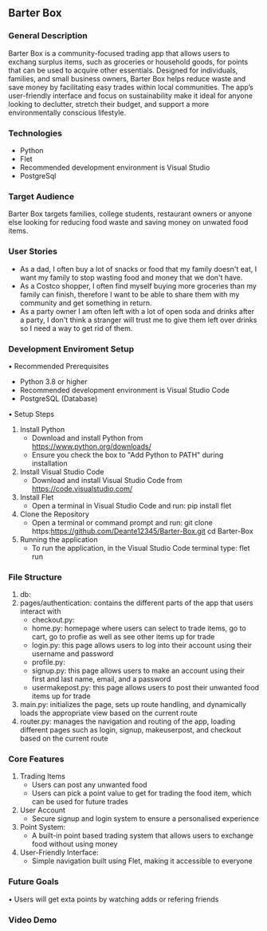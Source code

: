## Barter Box 

### General Description
Barter Box is a community-focused trading app that allows users to exchang surplus items, such as groceries or household goods, for points that can be used to acquire other essentials. Designed for individuals, families, and small business owners, Barter Box helps reduce waste and save money by facilitating easy trades within local communities. The app’s user-friendly interface and focus on sustainability make it ideal for anyone looking to declutter, stretch their budget, and support a more environmentally conscious lifestyle.

### Technologies
- Python
- Flet
- Recommended development environment is Visual Studio
- PostgreSql

### Target Audience
Barter Box targets families, college students, restaurant owners or anyone else looking for reducing food waste and saving money on unwated food items.

### User Stories
-  As a dad, I often buy a lot of snacks or food that my family doesn't eat, I want my family to stop wasting food and money that we don't have. 
-  As a Costco shopper, I often find myself buying more groceries than my family can finish, therefore I want to be able to share them with my community and get something in return. 
-  As a party owner I am often left with a lot of open soda and drinks after a party, I don't think a stranger will trust me to give them left over drinks so I need a way to get rid of them. 

### Development Enviroment Setup
• Recommended Prerequisites
- Python 3.8 or higher
- Recommended development environment is Visual Studio Code
- PostgreSQL (Database)

• Setup Steps
1. Install Python
   - Download and install Python from https://www.python.org/downloads/
   - Ensure you check the box to "Add Python to PATH" during installation
2. Install Visual Studio Code
   - Download and install Visual Studio Code from https://code.visualstudio.com/
3. Install Flet
   - Open a terminal in Visual Studio Code and run: pip install flet
4. Clone the Repository
   - Open a terminal or command prompt and run: 
     git clone https:https://github.com/Deante12345/Barter-Box.git
     cd Barter-Box
5. Running the application
   - To run the application, in the Visual Studio Code terminal type: flet run

### File Structure
1. db:
2. pages/authentication: contains the different parts of the app that users interact with
    - checkout.py: 
    - home.py: homepage where users can select to trade items, go to cart, go to profie as well as see other items up for trade
    - login.py: this page allows users to log into their account using their username and password
    - profile.py:  
    - signup.py: this page allows users to make an account using their first and last name, email, and a password 
    - usermakepost.py: this page allows users to post their unwanted food items up for trade
3. main.py: initializes the page, sets up route handling, and dynamically loads the appropriate view based on the current route
4. router.py: manages the navigation and routing of the app, loading different pages such as login, signup, makeuserpost, and checkout based on the current route

### Core Features
1. Trading Items
    - Users can post any unwanted food
    - Users can pick a point value to get for trading the food item, which can be used for future trades
2.  User Account
    - Secure signup and login system to ensure a personalised experience
3. Point System:
    - A built-in point based trading system that allows users to exchange food without using money
4. User-Friendly Interface:
    - Simple navigation built using Flet, making it accessible to everyone

### Future Goals
• Users will get exta points by watching adds or refering friends

### Video Demo
